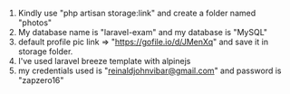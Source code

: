 1. Kindly use "php artisan storage:link" and create a folder named "photos"
2. My database name is "laravel-exam" and my database is "MySQL"
3. default profile pic link => "https://gofile.io/d/JMenXq" and save it in storage folder.
4. I've used laravel breeze template with alpinejs
5. my credentials used is "reinaldjohnvibar@gmail.com" and password is "zapzero16"
